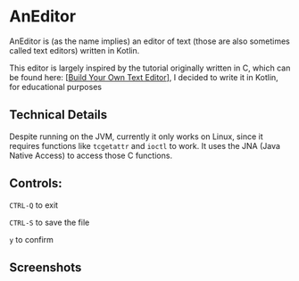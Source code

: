 # AnEditor

AnEditor is (as the name implies) an editor of text (those are also sometimes called text editors) written in Kotlin. 

This editor is largely inspired by the tutorial originally written in C, which can be found here: [[Build Your Own Text Editor](https://viewsourcecode.org/snaptoken/kilo/index.html)], I decided to write it in Kotlin, for educational purposes

## Technical Details

Despite running on the JVM, currently it only works on Linux, since it requires functions like `tcgetattr` and `ioctl`  to work. It uses the JNA (Java Native Access) to access those C functions.

## Controls:

`CTRL-Q` to exit

`CTRL-S` to save the file

`y` to confirm

## Screenshots









